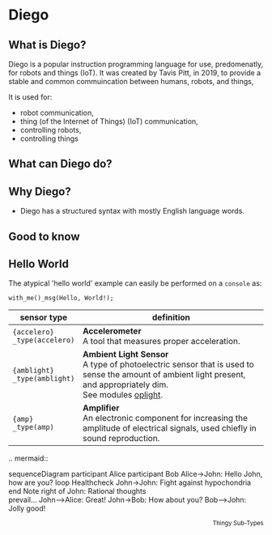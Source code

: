 # Diego

## What is Diego?

Diego is a popular instruction programming language for use, predomenatly, for robots and things (IoT). It was created by Tavis Pitt, in 2019, to provide a stable and common commuincation between humans, robots, and things,

It is used for:

* robot communication,
* thing (of the Internet of Things) (IoT) communication,
* controlling robots,
* controlling things

## What can Diego do?


## Why Diego?
+ Diego has a structured syntax with mostly English language words.


## Good to know


## Hello World

The atypical 'hello world' example can easily be performed on a `console` as:

```Diego
with_me()_msg(Hello, World!);
```

| sensor type | definition |
| --- | --- |
| <a name="accelero"></a>`{accelero}`<br>`_type(accelero)` | **Accelerometer**<br>A tool that measures proper acceleration. |
| <a name="amblight"></a>`{amblight}`<br>`_type(amblight)` | **Ambient Light Sensor**<br>A type of photoelectric sensor that is used to sense the amount of ambient light present, and appropriately dim.<br>See modules [oplight](#oplight). |
| <a name="amp"></a>`{amp}`<br>`_type(amp)` | **Amplifier**<br>An electronic component for increasing the amplitude of electrical signals, used chiefly in sound reproduction. |

.. mermaid::

   sequenceDiagram
      participant Alice
      participant Bob
      Alice->John: Hello John, how are you?
      loop Healthcheck
          John->John: Fight against hypochondria
      end
      Note right of John: Rational thoughts <br/>prevail...
      John-->Alice: Great!
      John->Bob: How about you?
      Bob-->John: Jolly good!


<div style="text-align: right"><sub>Thingy Sub-Types</sub></div><br>